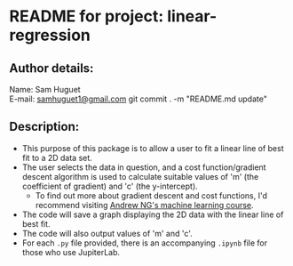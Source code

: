 # README for project: linear-regression

## Author details: 
Name: Sam Huguet  
E-mail: samhuguet1@gmail.com
git commit . -m "README.md update"

## Description:   
- This purpose of this package is to allow a user to fit a linear line of best fit to a 2D data set.
- The user selects the data in question, and a cost function/gradient descent algorithm is used to calculate suitable values of 'm' (the coefficient of gradient) and 'c' (the y-intercept). 
  - To find out more about gradient descent and cost functions, I'd recommend visiting [Andrew NG's machine learning course](https://www.coursera.org/learn/machine-learning/home/welcome). 
- The code will save a graph displaying the 2D data with the linear line of best fit. 
- The code will also output values of 'm' and 'c'. 
- For each ```.py``` file provided, there is an accompanying ```.ipynb``` file for those who use JupiterLab.